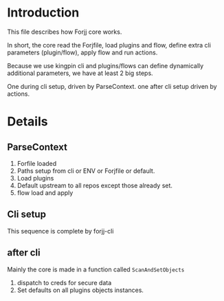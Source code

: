 # Introduction

This file describes how Forjj core works.

In short, the core read the Forjfile, load plugins and flow, define
extra cli parameters (plugin/flow), apply flow and run actions.

Because we use kingpin cli and plugins/flows can define dynamically
additional parameters, we have at least 2 big steps.

One during cli setup, driven by ParseContext.
one after cli setup driven by actions.

# Details

## ParseContext

1. Forfile loaded
2. Paths setup from cli or ENV or Forjfile or default.
3. Load plugins
4. Default upstream to all repos except those already set.
5. flow load and apply

## Cli setup

This sequence is complete by forjj-cli

## after cli

Mainly the core is made in a function called `ScanAndSetObjects`

1. dispatch to creds for secure data
2. Set defaults on all plugins objects instances.

